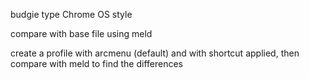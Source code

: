 budgie type
Chrome OS style

compare with base file using meld


create a profile with arcmenu (default) and with shortcut applied, then compare with meld to find the differences
